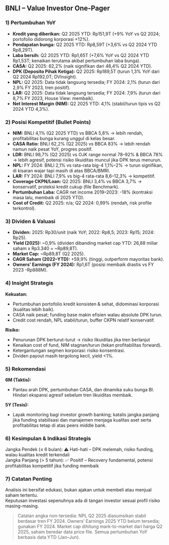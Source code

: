 ## BNLI – Value Investor One-Pager

### 1) Pertumbuhan YoY
- **Kredit yang diberikan:** Q2 2025 YTD: Rp151,9T (+9% YoY vs Q2 2024; portofolio didorong korporasi +12%).
- **Pendapatan bunga:** Q2 2025 YTD: Rp8,59T (+3,6% vs Q2 2024 YTD Rp8,29T).
- **Laba bersih:** Q2 2025 YTD: Rp1,65T (+7,6% YoY vs Q2 2024 YTD Rp1,53T; kenaikan terutama akibat pertumbuhan laba bunga).
- **CASA:** Q2 2025: 62,2% (naik signifikan dari 48,4% Q2 2024 YTD).
- **DPK (Deposito Pihak Ketiga):** Q2 2025: Rp189,5T (turun 1,3% YoY dari Q2 2024 Rp192,0T; DVInsight).
- **NPL:** Q2 2025: Data tidak langsung tersedia; FY 2024: 2,1% (turun dari 2,9% FY 2023, tren positif).
- **LAR:** Q2 2025: Data tidak langsung tersedia; FY 2024: 7,9% (turun dari 8,7% FY 2023, House View: membaik).
- **Net Interest Margin (NIM):** Q2 2025 YTD: 4,1% (stabil/turun tipis vs Q2 2024 YTD 4,3%).

### 2) Posisi Kompetitif (Bullet Points)
- **NIM:** BNLI 4,1% (Q2 2025 YTD) vs BBCA 5,8% → lebih rendah, profitabilitas bunga kurang unggul di kelas besar.
- **CASA Ratio:** BNLI 62,2% (Q2 2025) vs BBCA 83% → lebih rendah namun naik pesat YoY, progres positif.
- **LDR:** BNLI 98,7% (Q2 2025) vs OJK range normal 78–92% & BBCA 78% → lebih agresif, potensi risiko likuiditas muncul jika DPK terus menurun.
- **NPL:** FY 2024: BNLI 2,1% vs rata-rata big-4 1,1%–2% → turun signifikan, di kisaran wajar tapi masih di atas BBCA/BMRI.
- **LAR:** FY 2024: BNLI 7,9% vs big-4 rata-rata 8,6–12,3% → kompetitif.
- **Coverage CKPN/Loan:** Q2 2025: BNLI 3,4% vs BBCA 3,7% → konservatif, proteksi kredit cukup (file Benchmark).
- **Pertumbuhan Laba:** CAGR net income 2019–2023: -18% (kontraksi masa lalu, membaik di 2025 YTD).
- **Cost of Credit:** Q2 2025: n/a; Q2 2024: 0,99% (rendah, risk profile terkontrol).

### 3) Dividen & Valuasi
- **Dividen:** 2025: Rp30/unit (naik YoY; 2022: Rp8,5; 2023: Rp15; 2024: Rp25).
- **Yield (2025):** ~0,9% (dividen dibanding market cap YTD: 26,88 miliar saham x Rp3.340 = ~Rp89,8T).
- **Market Cap:** ~Rp89,8T (Q2 2025).
- **CAGR Saham (2022–YTD):** +59,9% (tinggi, outperform mayoritas bank).
- **Owners’ Earnings (FY 2024):** Rp1,6T (posisi membaik drastis vs FY 2023 -Rp888M).

### 4) Insight Strategis
**Kekuatan:**  
- Pertumbuhan portofolio kredit konsisten & sehat, didominasi korporasi (kualitas lebih baik).
- CASA naik pesat; funding base makin efisien walau absolute DPK turun.
- Credit cost rendah, NPL stabil/turun, buffer CKPN relatif konservatif.

**Risiko:**  
- Penurunan DPK berturut-turut → risiko likuiditas jika tren berlanjut 
- Kenaikan cost of fund, NIM stagnan/turun (tekan profitabilitas forward).
- Ketergantungan segmen korporasi: risiko konsentrasi.
- Dividen payout masih tergolong kecil, yield <1%.

### 5) Rekomendasi
**6M (Taktis):**  
- Pantau arah DPK, pertumbuhan CASA, dan dinamika suku bunga BI. Hindari ekspansi agresif sebelum tren likuiditas membaik.

**5Y (Tesis):**  
- Layak monitoring bagi investor growth banking; katalis jangka panjang jika funding stabilisasi dan manajemen menjaga kualitas aset serta profitabilitas tetap di atas peers middle bank.

### 6) Kesimpulan & Indikasi Strategis
Jangka Pendek (≤ 6 bulan): ⚠️ Hati-hati – DPK melemah, risiko funding, walau kualitas kredit terkendali  
Jangka Panjang (> 5 tahun): ✅ Positif – Recovery fundamental, potensi profitabilitas kompetitif jika funding membaik  

### 7) Catatan Penting
Analisis ini bersifat edukasi, bukan ajakan untuk membeli atau menjual saham tertentu.  
Keputusan investasi sepenuhnya ada di tangan investor sesuai profil risiko masing-masing.

> Catatan angka non-tersedia: NPL Q2 2025 diasumsikan stabil berdasar tren FY 2024. Owners’ Earnings 2025 YTD belum tersedia; gunakan FY 2024. Market cap dihitung mark-to-market dari harga Q2 2025, saham beredar data price file. Semua pertumbuhan YoY berbasis data YTD (Jan–Jun).